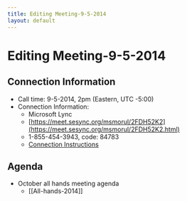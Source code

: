 ```yaml
---
title: Editing Meeting-9-5-2014
layout: default
---
```


# Editing Meeting-9-5-2014

## Connection Information 


* Call time: 9-5-2014, 2pm  (Eastern, UTC -5:00)
* Connection Information:      
  * Microsoft Lync
  * [https://meet.sesync.org/msmorul/2FDH52K2](https://meet.sesync.org/msmorul/2FDH52K2.html)
  * 1-855-454-3943, code: 84783
  * [Connection Instructions](Lync_Instructions_-_remote.pdf)

## Agenda 
* October all hands meeting agenda
  * [[All-hands-2014]]